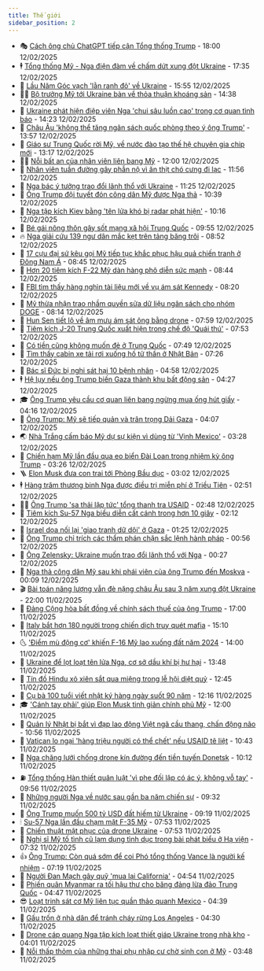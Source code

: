 ```yaml
---
title: Thế giới
sidebar_position: 2
---
```


<!-- vnexpress-the-gioi:START -->
- 🎭 [Cách ông chủ ChatGPT tiếp cận Tổng thống Trump](https://vnexpress.net/cach-ong-chu-chatgpt-tiep-can-tong-thong-trump-4848004.html) - 18:00 12/02/2025
- 🕴 [Tổng thống Mỹ - Nga điện đàm về chấm dứt xung đột Ukraine](https://vnexpress.net/tong-thong-my-nga-dien-dam-ve-cham-dut-xung-dot-ukraine-4848869.html) - 17:35 12/02/2025
- 🤭 [Lầu Năm Góc vạch &#39;lằn ranh đỏ&#39; về Ukraine](https://vnexpress.net/lau-nam-goc-vach-lan-ranh-do-ve-ukraine-4848848.html) - 15:55 12/02/2025
- 🧑‍💻 [Bộ trưởng Mỹ tới Ukraine bàn về thỏa thuận khoáng sản](https://vnexpress.net/bo-truong-my-toi-ukraine-ban-ve-thoa-thuan-khoang-san-4848837.html) - 14:38 12/02/2025
- 🦏 [Ukraine phát hiện điệp viên Nga &#39;chui sâu luồn cao&#39; trong cơ quan tình báo](https://vnexpress.net/ukraine-phat-hien-diep-vien-nga-chui-sau-luon-cao-trong-co-quan-tinh-bao-4848832.html) - 14:23 12/02/2025
- 🦒 [Châu Âu &#39;không thể tăng ngân sách quốc phòng theo ý ông Trump&#39;](https://vnexpress.net/chau-au-khong-the-tang-ngan-sach-quoc-phong-theo-y-ong-trump-4848810.html) - 13:57 12/02/2025
- 🌈 [Giáo sư Trung Quốc rời Mỹ, về nước đào tạo thế hệ chuyên gia chip mới](https://vnexpress.net/giao-su-trung-quoc-roi-my-ve-nuoc-dao-tao-the-he-chuyen-gia-chip-moi-4848816.html) - 13:17 12/02/2025
- 🧑‍🏫 [Nỗi bất an của nhân viên liên bang Mỹ](https://vnexpress.net/noi-bat-an-cua-nhan-vien-lien-bang-my-4848639.html) - 12:00 12/02/2025
- 🐲 [Nhân viên tuần đường gây phẫn nộ vì ăn thịt chó cưng đi lạc](https://vnexpress.net/nhan-vien-tuan-duong-gay-phan-no-vi-an-thit-cho-cung-di-lac-4848796.html) - 11:56 12/02/2025
- 🦒 [Nga bác ý tưởng trao đổi lãnh thổ với Ukraine](https://vnexpress.net/nga-bac-y-tuong-trao-doi-lanh-tho-voi-ukraine-4848797.html) - 11:25 12/02/2025
- 🐻 [Ông Trump đội tuyết đón công dân Mỹ được Nga thả](https://vnexpress.net/ong-trump-doi-tuyet-don-cong-dan-my-duoc-nga-tha-4848685.html) - 10:39 12/02/2025
- 🚀 [Nga tập kích Kiev bằng &#39;tên lửa khó bị radar phát hiện&#39;](https://vnexpress.net/nga-tap-kich-kiev-bang-ten-lua-kho-bi-radar-phat-hien-4848762.html) - 10:16 12/02/2025
- 🥰 [Bé gái nông thôn gây sốt mạng xã hội Trung Quốc](https://vnexpress.net/be-gai-nong-thon-gay-sot-mang-xa-hoi-trung-quoc-4848674.html) - 09:55 12/02/2025
- 🔥 [Nga giải cứu 139 ngư dân mắc kẹt trên tảng băng trôi](https://vnexpress.net/nga-giai-cuu-139-ngu-dan-mac-ket-tren-tang-bang-troi-4848644.html) - 08:52 12/02/2025
- 🥳 [17 cựu đại sứ kêu gọi Mỹ tiếp tục khắc phục hậu quả chiến tranh ở Đông Nam Á](https://vnexpress.net/17-cuu-dai-su-keu-goi-my-tiep-tuc-khac-phuc-hau-qua-chien-tranh-o-dong-nam-a-4848571.html) - 08:45 12/02/2025
- 💼 [Hơn 20 tiêm kích F-22 Mỹ dàn hàng phô diễn sức mạnh](https://vnexpress.net/hon-20-tiem-kich-f-22-my-dan-hang-pho-dien-suc-manh-4848647.html) - 08:44 12/02/2025
- 🤡 [FBI tìm thấy hàng nghìn tài liệu mới về vụ ám sát Kennedy](https://vnexpress.net/fbi-tim-thay-hang-nghin-tai-lieu-moi-ve-vu-am-sat-kennedy-4848643.html) - 08:20 12/02/2025
- 🌁 [Mỹ thừa nhận trao nhầm quyền sửa dữ liệu ngân sách cho nhóm DOGE](https://vnexpress.net/my-thua-nhan-trao-nham-quyen-sua-du-lieu-ngan-sach-cho-nhom-doge-4848638.html) - 08:14 12/02/2025
- 🤩 [Hun Sen tiết lộ về âm mưu ám sát ông bằng drone](https://vnexpress.net/hun-sen-tiet-lo-ve-am-muu-am-sat-ong-bang-drone-4848659.html) - 07:59 12/02/2025
- 🎉 [Tiêm kích J-20 Trung Quốc xuất hiện trong chế độ &#39;Quái thú&#39;](https://vnexpress.net/tiem-kich-j-20-trung-quoc-xuat-hien-trong-che-do-quai-thu-4848293.html) - 07:53 12/02/2025
- 🎉 [Có tiền cũng không muốn đẻ ở Trung Quốc](https://vnexpress.net/co-tien-cung-khong-muon-de-o-trung-quoc-4848614.html) - 07:49 12/02/2025
- 🌁 [Tìm thấy cabin xe tải rơi xuống hố tử thần ở Nhật Bản](https://vnexpress.net/tim-thay-cabin-xe-tai-roi-xuong-ho-tu-than-o-nhat-ban-4848584.html) - 07:26 12/02/2025
- 🌊 [Bác sĩ Đức bị nghi sát hại 10 bệnh nhân](https://vnexpress.net/bac-si-duc-bi-nghi-sat-hai-10-benh-nhan-4848544.html) - 04:58 12/02/2025
- 🕴 [Hệ lụy nếu ông Trump biến Gaza thành khu bất động sản](https://vnexpress.net/he-luy-neu-ong-trump-bien-gaza-thanh-khu-bat-dong-san-4848060.html) - 04:27 12/02/2025
- 🎓 [Ông Trump yêu cầu cơ quan liên bang ngừng mua ống hút giấy](https://vnexpress.net/ong-trump-yeu-cau-co-quan-lien-bang-ngung-mua-ong-hut-giay-4848464.html) - 04:16 12/02/2025
- 🦩 [Ông Trump: Mỹ sẽ tiếp quản và trân trọng Dải Gaza](https://vnexpress.net/ong-trump-my-se-tiep-quan-va-tran-trong-dai-gaza-4848516.html) - 04:07 12/02/2025
- 🌏 [Nhà Trắng cấm báo Mỹ dự sự kiện vì dùng từ &#39;Vịnh Mexico&#39;](https://vnexpress.net/nha-trang-cam-bao-my-du-su-kien-vi-dung-tu-vinh-mexico-4848461.html) - 03:28 12/02/2025
- 🌋 [Chiến hạm Mỹ lần đầu qua eo biển Đài Loan trong nhiệm kỳ ông Trump](https://vnexpress.net/chien-ham-my-lan-dau-qua-eo-bien-dai-loan-trong-nhiem-ky-ong-trump-4848442.html) - 03:26 12/02/2025
- 🪜 [Elon Musk đưa con trai tới Phòng Bầu dục](https://vnexpress.net/elon-musk-dua-con-trai-toi-phong-bau-duc-4848418.html) - 03:02 12/02/2025
- 🕴 [Hàng trăm thương binh Nga được điều trị miễn phí ở Triều Tiên](https://vnexpress.net/hang-tram-thuong-binh-nga-duoc-dieu-tri-mien-phi-o-trieu-tien-4848415.html) - 02:51 12/02/2025
- 🧑‍🏫 [Ông Trump &#39;sa thải lập tức&#39; tổng thanh tra USAID](https://vnexpress.net/ong-trump-sa-thai-lap-tuc-tong-thanh-tra-usaid-4848416.html) - 02:48 12/02/2025
- 🌮 [Tiêm kích Su-57 Nga biểu diễn cất cánh trong hơn 10 giây](https://vnexpress.net/tiem-kich-su-57-nga-bieu-dien-cat-canh-trong-hon-10-giay-4848202.html) - 02:12 12/02/2025
- 🚦 [Israel dọa nối lại &#39;giao tranh dữ dội&#39; ở Gaza](https://vnexpress.net/israel-doa-noi-lai-giao-tranh-du-doi-o-gaza-4848402.html) - 01:25 12/02/2025
- 💫 [Ông Trump chỉ trích các thẩm phán chặn sắc lệnh hành pháp](https://vnexpress.net/ong-trump-chi-trich-cac-tham-phan-chan-sac-lenh-hanh-phap-4848405.html) - 00:56 12/02/2025
- 🤡 [Ông Zelensky: Ukraine muốn trao đổi lãnh thổ với Nga](https://vnexpress.net/ong-zelensky-ukraine-muon-trao-doi-lanh-tho-voi-nga-4848398.html) - 00:27 12/02/2025
- 🦣 [Nga thả công dân Mỹ sau khi phái viên của ông Trump đến Moskva](https://vnexpress.net/nga-tha-cong-dan-my-sau-khi-phai-vien-cua-ong-trump-den-moskva-4848395.html) - 00:09 12/02/2025
- 🎬 [Bài toán năng lượng vẫn đè nặng châu Âu sau 3 năm xung đột Ukraine](https://vnexpress.net/bai-toan-nang-luong-van-de-nang-chau-au-sau-3-nam-xung-dot-ukraine-4845313.html) - 22:00 11/02/2025
- 🎉 [Đảng Cộng hòa bất đồng về chính sách thuế của ông Trump](https://vnexpress.net/dang-cong-hoa-bat-dong-ve-chinh-sach-thue-cua-ong-trump-4847797.html) - 17:00 11/02/2025
- 🎡 [Italy bắt hơn 180 người trong chiến dịch truy quét mafia](https://vnexpress.net/italy-bat-hon-180-nguoi-trong-chien-dich-truy-quet-mafia-4848359.html) - 15:10 11/02/2025
- 🌜 [&#39;Điểm mù động cơ&#39; khiến F-16 Mỹ lao xuống đất năm 2024](https://vnexpress.net/diem-mu-dong-co-khien-f-16-my-lao-xuong-dat-nam-2024-4848183.html) - 14:00 11/02/2025
- 🎡 [Ukraine để lọt loạt tên lửa Nga, cơ sở dầu khí bị hư hại](https://vnexpress.net/ukraine-de-lot-loat-ten-lua-nga-co-so-dau-khi-bi-hu-hai-4848340.html) - 13:48 11/02/2025
- 🤗 [Tín đồ Hindu xỏ xiên sắt qua miệng trong lễ hội diệt quỷ](https://vnexpress.net/tin-do-hindu-xo-xien-sat-qua-mieng-trong-le-hoi-diet-quy-4848273.html) - 12:45 11/02/2025
- 🦩 [Cụ bà 100 tuổi viết nhật ký hàng ngày suốt 90 năm](https://vnexpress.net/cu-ba-100-tuoi-viet-nhat-ky-hang-ngay-suot-90-nam-4848244.html) - 12:16 11/02/2025
- 🎓 [&#39;Cánh tay phải&#39; giúp Elon Musk tinh giản chính phủ Mỹ](https://vnexpress.net/canh-tay-phai-giup-elon-musk-tinh-gian-chinh-phu-my-4847973.html) - 12:00 11/02/2025
- 🌁 [Quản lý Nhật bị bắt vì đạp lao động Việt ngã cầu thang, chấn động não](https://vnexpress.net/quan-ly-nhat-bi-bat-vi-dap-lao-dong-viet-nga-cau-thang-chan-dong-nao-4848251.html) - 10:56 11/02/2025
- 🤩 [Vatican lo ngại &#39;hàng triệu người có thể chết&#39; nếu USAID tê liệt](https://vnexpress.net/vatican-lo-ngai-hang-trieu-nguoi-co-the-chet-neu-usaid-te-liet-4848254.html) - 10:43 11/02/2025
- 👹 [Nga chăng lưới chống drone kín đường đến tiền tuyến Donetsk](https://vnexpress.net/nga-chang-luoi-chong-drone-kin-duong-den-tien-tuyen-donetsk-4848257.html) - 10:12 11/02/2025
- ⛽️ [Tổng thống Hàn thiết quân luật &#39;vì phe đối lập có ác ý, không vỗ tay&#39;](https://vnexpress.net/tong-thong-han-thiet-quan-luat-vi-phe-doi-lap-co-ac-y-khong-vo-tay-4848204.html) - 09:56 11/02/2025
- 🚀 [Những người Nga về nước sau gần ba năm chiến sự](https://vnexpress.net/nhung-nguoi-nga-ve-nuoc-sau-gan-ba-nam-chien-su-4848116.html) - 09:32 11/02/2025
- 🎡 [Ông Trump muốn 500 tỷ USD đất hiếm từ Ukraine](https://vnexpress.net/ong-trump-muon-500-ty-usd-dat-hiem-tu-ukraine-4848140.html) - 09:19 11/02/2025
- 🕯 [Su-57 Nga lần đầu chạm mặt F-35 Mỹ](https://vnexpress.net/su-57-nga-lan-dau-cham-mat-f-35-my-4848039.html) - 07:53 11/02/2025
- 🐻 [Chiến thuật mật phục của drone Ukraine](https://vnexpress.net/chien-thuat-mat-phuc-cua-drone-ukraine-4845962.html) - 07:53 11/02/2025
- 🚦 [Nghị sĩ Mỹ tố tình cũ lạm dụng tình dục trong bài phát biểu ở Hạ viện](https://vnexpress.net/nghi-si-my-to-tinh-cu-lam-dung-tinh-duc-trong-bai-phat-bieu-o-ha-vien-4848175.html) - 07:32 11/02/2025
- 👍 [Ông Trump: Còn quá sớm để coi Phó tổng thống Vance là người kế nhiệm](https://vnexpress.net/ong-trump-con-qua-som-de-coi-pho-tong-thong-vance-la-nguoi-ke-nhiem-4848096.html) - 07:19 11/02/2025
- 🚀 [Người Đan Mạch gây quỹ &#39;mua lại California&#39;](https://vnexpress.net/nguoi-dan-mach-gay-quy-mua-lai-california-4848109.html) - 04:54 11/02/2025
- 🌮 [Phiến quân Myanmar ra tối hậu thư cho băng đảng lừa đảo Trung Quốc](https://vnexpress.net/phien-quan-myanmar-ra-toi-hau-thu-cho-bang-dang-lua-dao-trung-quoc-4848053.html) - 04:47 11/02/2025
- 😎 [Loạt trinh sát cơ Mỹ liên tục quần thảo quanh Mexico](https://vnexpress.net/loat-trinh-sat-co-my-lien-tuc-quan-thao-quanh-mexico-4848036.html) - 04:39 11/02/2025
- 🐲 [Gấu trốn ở nhà dân để tránh cháy rừng Los Angeles](https://vnexpress.net/gau-tron-o-nha-dan-de-tranh-chay-rung-los-angeles-4848020.html) - 04:30 11/02/2025
- 💫 [Drone cáp quang Nga tập kích loạt thiết giáp Ukraine trong nhà kho](https://vnexpress.net/drone-cap-quang-nga-tap-kich-loat-thiet-giap-ukraine-trong-nha-kho-4847863.html) - 04:01 11/02/2025
- 👀 [Nỗi thấp thỏm của những thai phụ nhập cư chờ sinh con ở Mỹ](https://vnexpress.net/noi-thap-thom-cua-nhung-thai-phu-nhap-cu-cho-sinh-con-o-my-4847989.html) - 03:48 11/02/2025<!-- vnexpress-the-gioi:END -->
